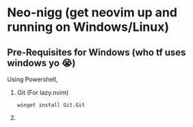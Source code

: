 # Neo-nigg (get neovim up and running on Windows/Linux)

## Pre-Requisites for Windows (who tf uses windows yo 😭)

Using Powershell,

1. Git (For lazy.nvim)

   `winget install Git.Git`

2. 
##
